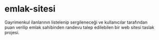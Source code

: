 # emlak-sitesi
Gayrimenkul ilanlarının listelenip sergileneceği ve kullanıcılar tarafından puan verilip emlak sahibinden randevu talep edilebilen bir web sitesi taslak projesi.
